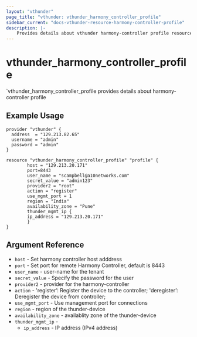 ```yaml
---
layout: "vthunder"
page_title: "vthunder: vthunder_harmony_controller_profile"
sidebar_current: "docs-vthunder-resource-harmony-controller-profile"
description: |-
    Provides details about vthunder harmony-controller profile resource for A10
---
```


# vthunder\_harmony\_controller\_profile

`vthunder_harmony_controller_profile provides details about harmony-controller profile
## Example Usage


```hcl
provider "vthunder" {
  address  = "129.213.82.65"
  username = "admin"
  password = "admin"
}

resource "vthunder_harmony_controller_profile" "profile" {
		host = "129.213.20.171"
		port=8443
		user_name = "scampbell@a10networks.com"
		secret_value = "admin123"
		provider2 = "root"
		action = "register"
		use_mgmt_port = 1
		region = "India"
		availability_zone = "Pune"
		thunder_mgmt_ip {
		ip_address = "129.213.20.171"
		}
}
```

## Argument Reference

* `host` - Set harmony controller host adddress
* `port` - Set port for remote Harmony Controller, default is 8443
* `user_name` - user-name for the tenant
* `secret_value` - Specify the password for the user
* `provider2` - provider for the harmony-controller
* `action` - 'register’: Register the device to the controller; 'deregister’: Deregister the device from controller;
* `use_mgmt_port` - Use management port for connections
* `region` - region of the thunder-device
* `availability_zone` - availablity zone of the thunder-device
* `thunder_mgmt_ip` - 
    * `ip_address` - IP address (IPv4 address)
